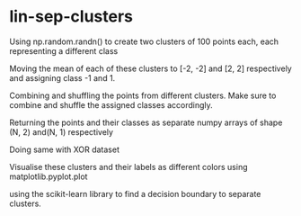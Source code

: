 # lin-sep-clusters

Using np.random.randn() to create two clusters of 100 points each, each representing a different class

Moving the mean of each of these clusters to [-2, -2] and [2, 2] respectively and assigning class -1 and 1.

Combining and shuffling the points from different clusters. Make sure to combine and shuffle the assigned classes accordingly. 

Returning the points and their classes as separate numpy arrays of shape (N, 2) and(N, 1) respectively

Doing same with XOR dataset

Visualise these clusters and their labels as different colors using matplotlib.pyplot.plot

using the scikit-learn library to find a decision boundary to separate clusters.





